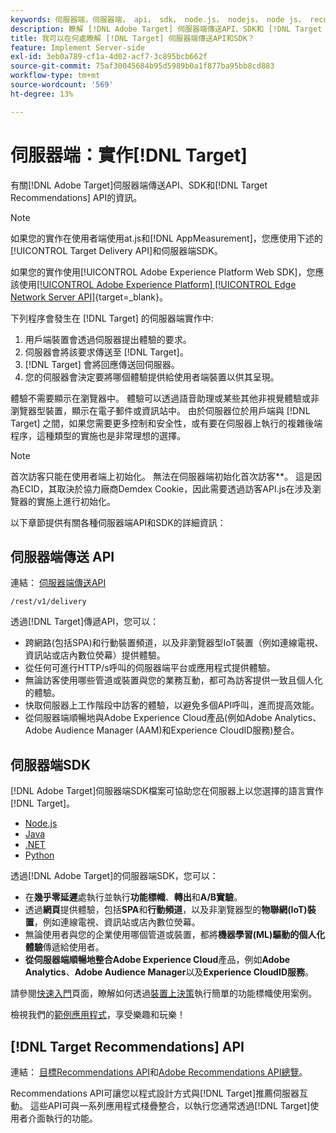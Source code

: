 ```yaml
---
keywords: 伺服器端，伺服器端， api， sdk， node.js， nodejs， node js， recommendations api， api， api，伺服器端1
description: 瞭解 [!DNL Adobe Target] 伺服器端傳送API、SDK和 [!DNL Target Recommendations] API。
title: 我可以在何處瞭解 [!DNL Target] 伺服器端傳送API和SDK？
feature: Implement Server-side
exl-id: 3eb0a789-cf1a-4d02-acf7-3c895bcb662f
source-git-commit: 75af30045684b95d5989b0a1f877ba95bb8cd883
workflow-type: tm+mt
source-wordcount: '569'
ht-degree: 13%

---
```


# 伺服器端：實作[!DNL Target]

有關[!DNL Adobe Target]伺服器端傳送API、SDK和[!DNL Target Recommendations] API的資訊。

>[!NOTE]
>
>如果您的實作在使用者端使用at.js和[!DNL AppMeasurement]，您應使用下述的[!UICONTROL Target Delivery API]和伺服器端SDK。
>
>如果您的實作使用[!UICONTROL Adobe Experience Platform Web SDK]，您應該使用[[!UICONTROL Adobe Experience Platform] [!UICONTROL Edge Network Server API]](https://experienceleague.adobe.com/en/docs/experience-platform/edge-network-server-api/overview){target=_blank}。

下列程序會發生在 [!DNL Target] 的伺服器端實作中:

1. 用戶端裝置會透過伺服器提出體驗的要求。
1. 伺服器會將該要求傳送至 [!DNL Target]。
1. [!DNL Target] 會將回應傳送回伺服器。
1. 您的伺服器會決定要將哪個體驗提供給使用者端裝置以供其呈現。

體驗不需要顯示在瀏覽器中。 體驗可以透過語音助理或某些其他非視覺體驗或非瀏覽器型裝置，顯示在電子郵件或資訊站中。 由於伺服器位於用戶端與 [!DNL Target] 之間，如果您需要更多控制和安全性，或有要在伺服器上執行的複雜後端程序，這種類型的實施也是非常理想的選擇。

>[!NOTE]
>
>首次訪客只能在使用者端上初始化。 無法在伺服器端初始化首次訪客&#x200B;**。 這是因為ECID，其取決於協力廠商Demdex Cookie，因此需要透過訪客API.js在涉及瀏覽器的實施上進行初始化。

以下章節提供有關各種伺服器端API和SDK的詳細資訊：

## 伺服器端傳送 API

連結： [伺服器端傳送API](/help/dev/implement/delivery-api/overview.md)

`/rest/v1/delivery`

透過[!DNL Target]傳遞API，您可以：

* 跨網路(包括SPA)和行動裝置頻道，以及非瀏覽器型IoT裝置（例如連線電視、資訊站或店內數位熒幕）提供體驗。
* 從任何可進行HTTP/s呼叫的伺服器端平台或應用程式提供體驗。
* 無論訪客使用哪些管道或裝置與您的業務互動，都可為訪客提供一致且個人化的體驗。
* 快取伺服器上工作階段中訪客的體驗，以避免多個API呼叫，進而提高效能。
* 從伺服器端順暢地與Adobe Experience Cloud產品(例如Adobe Analytics、Adobe Audience Manager (AAM)和Experience CloudID服務)整合。

## 伺服器端SDK

[!DNL Adobe Target]伺服器端SDK檔案可協助您在伺服器上以您選擇的語言實作[!DNL Target]。

* [Node.js](node-js/overview.md)
* [Java](java/overview.md)
* [.NET](net/overview.md)
* [Python](python/overview.md)

透過[!DNL Adobe Target]的伺服器端SDK，您可以：

* 在&#x200B;**幾乎零延遲**&#x200B;處執行並執行&#x200B;**功能標幟**、**轉出**&#x200B;和&#x200B;**A/B實驗**。
* 透過&#x200B;**網頁**&#x200B;提供體驗，包括&#x200B;**SPA**&#x200B;和&#x200B;**行動頻道**，以及非瀏覽器型的&#x200B;**物聯網(IoT)裝置**，例如連線電視、資訊站或店內數位熒幕。
* 無論使用者與您的企業使用哪個管道或裝置，都將&#x200B;**機器學習(ML)驅動的個人化體驗**&#x200B;傳遞給使用者。
* **從伺服器端順暢地整合Adobe Experience Cloud**&#x200B;產品，例如&#x200B;**Adobe Analytics**、**Adobe Audience Manager**&#x200B;以及&#x200B;**Experience CloudID服務**。

請參閱[快速入門](sdk-guides/getting-started/getting-started.md)頁面，瞭解如何透過[裝置上決策](sdk-guides/on-device-decisioning/overview.md)執行簡單的功能標幟使用案例。

檢視我們的[範例應用程式](sdk-guides/sample-apps/sample-apps.md)，享受樂趣和玩樂！

## [!DNL Target Recommendations] API

連結： [目標Recommendations API](https://developers.adobetarget.com/api/recommendations)和[Adobe Recommendations API總覽](../../before-administer/recs-api/overview.md)。

Recommendations API可讓您以程式設計方式與[!DNL Target]推薦伺服器互動。 這些API可與一系列應用程式棧疊整合，以執行您通常透過[!DNL Target]使用者介面執行的功能。
